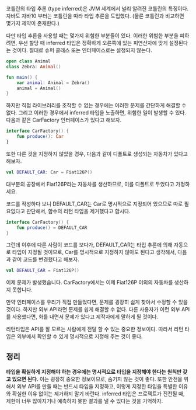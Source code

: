  코틀린의 타입 추론 (type inferred)은 JVM 세계에서 널리 알려진 코틀린의 특징이다. 자바도 자바10 부터는 코틀린을 따라 타입 추론을 도입했다. (물론 코틀린과 비교하면 몇가지 제약이 존재한다.)

다만 타입 추론을 사용할 때는 몇가지 위험한 부분들이 있다. 이러한 위험한 부분을 피하려면, 우선 할당 때 inferred 타입은 정확하게 오른쪽에 있는 피연산자에 맞게 설정된다는 것이다. 절대로 슈퍼 클래스 또는 인터페이스로는 설정되지 않는다.

```kotlin
open class Animal 
class Zebra: Animal()

fun main() {
	var animal: Animal = Zebra()
	animal = Animal()
}
```

하지만 직접 라이브러리를 조작할 수 없는 경우에는 이러한 문제를 간단하게 해결할 수 없다. 그리고 이러한 경우에서 inferred 타입을 노출하면, 위험한 일이 발생할 수 있다. 다음과 같은 CarFactory 인터페이스가 있다고 해보자.

```kotlin
interface CarFactory() {
	fun produce(): Car
}
```

또한 다른 것을 지정하지 않았을 경우, 다음과 같이 디폴트로 생성되는 자동차가 있다고 해보자.

```kotlin
val DEFAULT_CAR: Car = Fiat126P()
```

대부분의 공장에서 Fiat126P라는 자동차를 생산하므로, 이를 디폴트로 두었다고 가정하세요.

코드를 작성하다 보니 DEFAULT_CAR는 Car로 명시적으로 지정되어 있으므로 따로 필요없다고 판단해서, 함수의 리턴 타입을 제거했다고 합시다.

```kotlin
interface CarFactory() {
	fun produce() = DEFAULT_CAR
}
```

그런데 이후에 다른 사람이 코드를 보다가, DEFAULT_CAR는 타입 추론에 의해 자동으로 타입이 지정될 것이므로, Car를 명시적으로 지정하지 않아도 된다고 생각해서, 다음과 같이 코드를 변경했다고 해보자.

```kotlin
val DEFAULT_CAR = Fiat126P()
```

이제 문제가 발생했습니다. CarFactory에서는 이제 Fiat126P 이외의 자동차를 생산하지 못합니다. 

만약 인터페이스를 우리가 직접 만들었다면, 문제를 굉장히 쉽게 찾아서 수정할 수 있을것이다. 하지만 외부 API라면 문제를 쉽게 해결할 수 없다. 다른 사용자가 이런 외부 API를 사용했다면, 화를 내면서 문제가 있다고 제작자에게 말하게 될 것이다.

리턴타입은 API를 잘 모르는 사람에게 전달 할 수 있는 중요한 정보이다. 따라서 리턴 타입은 외부에서 확인할 수 있게 명시적으로 지정해 주는 것이 좋다.

## 정리

**타입을 확실하게 지정해야 하는 경우에는 명시적으로 타입을 지정해야 한다는 원칙만 갖고 있으면 된다**. 이는 굉장히 중요한 정보이므로, 숨기지 않는 것이 좋다. 또한 안전을 위해서 외부 API를 만들 때는 반드시 타입을 지정하고, 이렇게 지정한 타입을 특별한 이유와 확실한 이유 없이는 제거하지 말기 바란다. inferred 타입은 프로젝트가 진전될 때, 제한이 너무 많아지거나 예측하지 못한 결과를 낼 수 있다는 것을 기억하자.